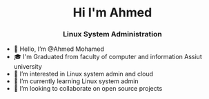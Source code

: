  <h1 align="center">Hi I'm Ahmed</h1>
<h3 align="center">Linux System Administration</h3>

- 👋 Hello, I’m @Ahmed Mohamed
- 🎓 I'm Graduated from faculty of computer and information Assiut university
- 👀 I’m interested in Linux system admin and cloud
- 🌱 I’m currently learning Linux system admin
- 👯 I’m looking to collaborate on open source projects

<!--
**ahmedtmam/ahmedtmam** is a ✨ _special_ ✨ repository because its `README.md` (this file) appears on your GitHub profile.

- 🔭 I’m currently working on ...
- 🤔 I’m looking for help with ...
- 💬 Ask me about ...
- 📫 How to reach me: ...
- 😄 Pronouns: ...
- ⚡ Fun fact: ...
-->



